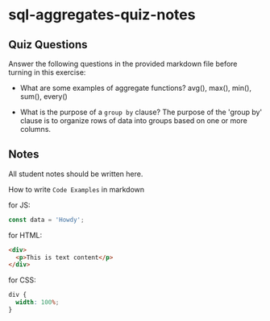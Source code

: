 # sql-aggregates-quiz-notes

## Quiz Questions

Answer the following questions in the provided markdown file before turning in this exercise:

- What are some examples of aggregate functions?
  avg(), max(), min(), sum(), every()

- What is the purpose of a `group by` clause?
  The purpose of the 'group by' clause is to organize rows of data into groups based on one or more columns.

## Notes

All student notes should be written here.

How to write `Code Examples` in markdown

for JS:

```javascript
const data = 'Howdy';
```

for HTML:

```html
<div>
  <p>This is text content</p>
</div>
```

for CSS:

```css
div {
  width: 100%;
}
```
